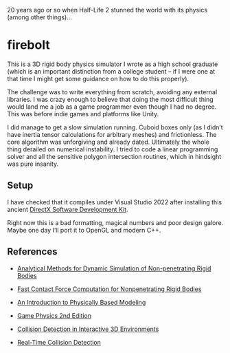 20 years ago or so when Half-Life 2 stunned the world with its physics (among other things)...

# firebolt

This is a 3D rigid body physics simulator I wrote as a high school graduate (which is an important distinction from a college student – if I were one at that time I might get some guidance on how to do this properly).

The challenge was to write everything from scratch, avoiding any external libraries. I was crazy enough to believe that doing the most difficult thing would land me a job as a game programmer even though I had no degree. This was before indie games and platforms like Unity.

I did manage to get a slow simulation running. Cuboid boxes only (as I didn’t have inertia tensor calculations for arbitrary meshes) and frictionless. The core algorithm was unforgiving and already dated. Ultimately the whole thing derailed on numerical instability. I tried to code a linear programming solver and all the sensitive polygon intersection routines, which in hindsight was pure insanity.

## Setup

I have checked that it compiles under Visual Studio 2022 after installing this ancient [DirectX Software Development Kit](https://www.microsoft.com/en-us/download/details.aspx?id=6812).

Right now this is a bad formatting, magical numbers and poor design galore.
Maybe one day I’ll port it to OpenGL and modern C++.

## References

- [Analytical Methods for Dynamic Simulation of Non-penetrating Rigid Bodies](https://www.cs.cmu.edu/~baraff/papers/sig89.pdf)
- [Fast Contact Force Computation for Nonpenetrating Rigid Bodies](https://www.cs.cmu.edu/~baraff/papers/sig94.pdf)
- [An Introduction to Physically Based Modeling](https://www.cs.cmu.edu/~baraff/pbm/pbm.html)

- [Game Physics 2nd Edition](https://www.amazon.com/Game-Physics-David-H-Eberly/dp/0123749034)
- [Collision Detection in Interactive 3D Environments](https://www.amazon.com/Collision-Detection-Interactive-Environments-Technology/dp/155860801X)
- [Real-Time Collision Detection](https://www.amazon.com/Real-Time-Collision-Detection-Interactive-Technology/dp/1558607323/)
